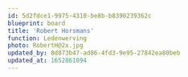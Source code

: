```yaml
---
id: 5d2fdce1-9975-4310-be8b-b8390239362c
blueprint: board
title: 'Robert Horsmans'
function: Ledenwerving
photo: RobertH@2x.jpg
updated_by: 8d873b47-ad86-4fd3-9e95-27842ea80beb
updated_at: 1652861094
---
```

